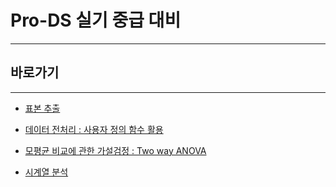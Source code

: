 # Pro-DS 실기 중급 대비

---

## 바로가기

---

- [표본 추출](https://github.com/wjsrlahrlco1998/TIL/blob/master/Pro_DS_Middle_class/[ProDS]Sample_extract.md)
- [데이터 전처리 : 사용자 정의 함수 활용](https://github.com/wjsrlahrlco1998/TIL/blob/master/Pro_DS_Middle_class/[ProDS]Data_preprocessing_Using_User_def_func.md)
- [모평균 비교에 관한 가설검정 : Two way ANOVA](https://github.com/wjsrlahrlco1998/TIL/blob/master/Pro_DS_Middle_class/[ProDS]Two_way_ANOVA.md)

- [시계열 분석](https://github.com/wjsrlahrlco1998/TIL/blob/master/Pro_DS_Middle_class/[ProDS]Time_series_analysis.md)
